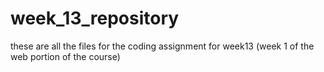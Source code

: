 # week_13_repository
these are all the files for the coding assignment for week13 (week 1 of the web portion of the course)
